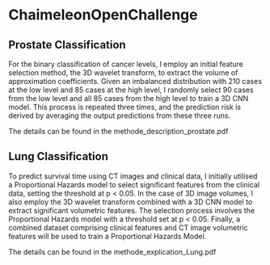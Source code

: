 # ChaimeleonOpenChallenge

## Prostate Classification 

For the binary classification of cancer levels, I employ an initial feature selection method, the 3D wavelet transform, to extract the volume of approximation coefficients. Given an imbalanced distribution with 210 cases at the low level and 85 cases at the high level, I randomly select 90 cases from the low level and all 85 cases from the high level to train a 3D CNN model. This process is repeated three times, and the prediction risk is derived by averaging the output predictions from these three runs.

The details can be found in the methode_description_prostate.pdf

## Lung Classification 

To predict survival time using CT images and clinical data, I initially utilised a Proportional Hazards model to select significant features from the clinical data, setting the threshold at p < 0.05. In the case of 3D image volumes, I also employ the 3D wavelet transform combined with a 3D CNN model to extract significant volumetric features. The selection process involves the Proportional Hazards model with a threshold set at p < 0.05. Finally, a combined dataset comprising clinical features and CT image volumetric features will be used to train a Proportional Hazards Model.

The details can be found in the methode_explication_Lung.pdf
